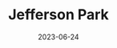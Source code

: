 ---
title: "Jefferson Park"
cc-type: hashtag
date: 2023-06-24
hashtag: jefferson-park
near:
  - Beacon Food Forest
tags:
  - park
  - Beacon Hill
---